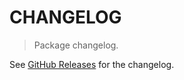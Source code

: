 # CHANGELOG

> Package changelog.

See [GitHub Releases](https://github.com/stdlib-js/constants-time-milliseconds-in-week/releases) for the changelog.